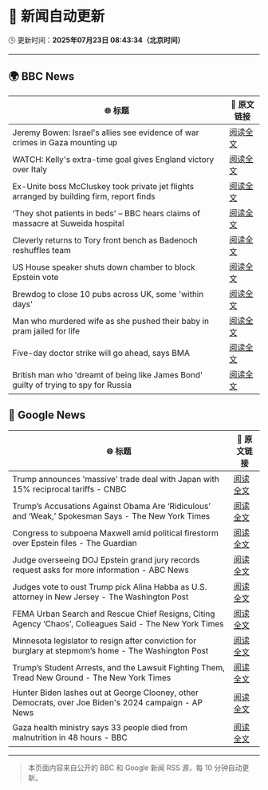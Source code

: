 # 🧠 新闻自动更新

🕒 更新时间：**2025年07月23日 08:43:34（北京时间）**

---

## 🌍 BBC News

| 🌐 标题 | 🔗 原文链接 |
|--------|-------------|
| Jeremy Bowen: Israel's allies see evidence of war crimes in Gaza mounting up | [阅读全文](https://www.bbc.com/news/articles/cp863mln0pmo) |
| WATCH: Kelly's extra-time goal gives England victory over Italy | [阅读全文](https://www.bbc.com/sport/football/videos/ckg372489wyo) |
| Ex-Unite boss McCluskey took private jet flights arranged by building firm, report finds | [阅读全文](https://www.bbc.com/news/articles/cp3kgg55410o) |
| 'They shot patients in beds' – BBC hears claims of massacre at Suweida hospital | [阅读全文](https://www.bbc.com/news/articles/cly84jn000do) |
| Cleverly returns to Tory front bench as Badenoch reshuffles team | [阅读全文](https://www.bbc.com/news/articles/c24v0j73e75o) |
| US House speaker shuts down chamber to block Epstein vote | [阅读全文](https://www.bbc.com/news/articles/cgjg9j0l7j9o) |
| Brewdog to close 10 pubs across UK,  some 'within days' | [阅读全文](https://www.bbc.com/news/articles/cgmw0mmxpjlo) |
| Man who murdered wife as she pushed their baby in pram jailed for life | [阅读全文](https://www.bbc.com/news/articles/cq6mn3r20p7o) |
| Five-day doctor strike will go ahead, says BMA | [阅读全文](https://www.bbc.com/news/articles/c86gz61151zo) |
| British man who 'dreamt of being like James Bond' guilty of trying to spy for Russia | [阅读全文](https://www.bbc.com/news/articles/clyn0ygwd7jo) |

## 📰 Google News

| 🌐 标题 | 🔗 原文链接 |
|--------|-------------|
| Trump announces 'massive' trade deal with Japan with 15% reciprocal tariffs - CNBC | [阅读全文](https://news.google.com/rss/articles/CBMiqAFBVV95cUxPcHJxb1FWdmxJQ2R6UlltSkhQUzEtNnpzTldBeUhfTDd1MlBWLWtNZHBveWFGWXRlU0kxRmRyVFhXWVZzV3pkcWtEZ1p2SWRoLTV4NV8tTW13OXBMclhTTFRHa214bFFMa01ISDViWXhiVlV0bnd4QWh1V21TUWdfdkpRbHNzVVhwLU1NSDhrOXhxZ0gxRUdQTWM0di12T1Q3UE9BeW5oeE_SAa4BQVVfeXFMUEJFbDRRNXc4MEQyTDZ5WEZJV0RNZFItX3JSZmYwekdWT3ZJbFZGTEdLR09JSlVWZXZxdHBkODlsRG84UlNuTFNsbkFNMkRNMzl1Zkctb05CM05XQlM3ZVRudGVnU2ZMUDFUTXV2TEo4TlhESGdHQlFkLTdOdjhlYnZ5T3RKOHFIQU93T0ZhTXpuWnhuakE5RjVvNjJadU1lU1E2SFFobW82MjlMcXln?oc=5) |
| Trump’s Accusations Against Obama Are ‘Ridiculous’ and ‘Weak,’ Spokesman Says - The New York Times | [阅读全文](https://news.google.com/rss/articles/CBMihgFBVV95cUxNSnVPcXVONFdqaVpBX1dMaWJVRjhPVXd1bFVQT3dJcUVyeTViQmgtMXpON2IzQVlVNXFid0hQaEVmWTJPNVlqSzZJeGk1RmwxRGZ0bUIzZ3RDaHVXVDZYcDBPR3RJS3VOTm5KY3lGQm9GMW94R1VHTGtTUHFicnpfYmhlTl80QQ?oc=5) |
| Congress to subpoena Maxwell amid political firestorm over Epstein files - The Guardian | [阅读全文](https://news.google.com/rss/articles/CBMilAFBVV95cUxNZzBITG5HTzVuQnpZSDBXNnZpVWpKWklkX3pQZDMwa1lKN2NZYXFpVG5lSzVudG9tbU1BRU1YdXRxZ3Q5QjZkeTIxaXhDblRsanhRSFQwUkZ0SlJKWHBVSzVIZEtMMGR5TXI5alFSNkc1WGZ2NkFxSGlaSGo1QkIyRVBVQ1dETGQzQ3dMRlJaZHNJSm13?oc=5) |
| Judge overseeing DOJ Epstein grand jury records request asks for more information - ABC News | [阅读全文](https://news.google.com/rss/articles/CBMiqgFBVV95cUxOaVVfZnBWVTloYjdLcnpUMG4wRnJfRExYRlVTWVdxaF9GNzNxT3hMb2ZIckd3X0VtU1Q2S0piLVlTdXRlTDkzNnV6dEU1WG9jQ1JGM2s1S1JyMUQxYjl6SG4zTWRXOVVVOHhqQmhWbDNpRmtTMUdwUDJKVFQxX1MxZnd4VnphbGxfRWJva1NFVVVNTng1aHZZTjY4cjhvVXo5NFdWWGFSTThyUdIBrwFBVV95cUxQWDR4Z1FxeHN1b2lUT0dGMi1ObzlHLTVOelgwajFvSkN5YUd4MzNGYzhuR0hnYVNTT1dXY1VScjVjei0ta1BMYk8xSVlLUXlvVlBjWlRmWkU3c1RTTU5mQnJiYmFTbjRGaU4yWU1YUlhkRFp3TUtMbHY2TFh6QWtmMDlmMXVQZXhHMmdtUEZ2YUNfU2QxNzdHNkhPQ3lfSzBlbmpsUkJMbG05ZXlUWmxZ?oc=5) |
| Judges vote to oust Trump pick Alina Habba as U.S. attorney in New Jersey - The Washington Post | [阅读全文](https://news.google.com/rss/articles/CBMiogFBVV95cUxNcXlNbHhpeUd4Z3lzVjJfTTZZWDRXdmNReHFoWDBJaEQ5TEVyZ2p3Yi1CMFJxN1Z1QTdMYjRCTzZhX0lzZFRCT3JjbWhFbEh5ZWFNWTBLMFkyQUJSRnNSemh5bDZ0UkJjOVRTajA4RzZaOS1VRlJBaDRqMVB2cWR4b2JOM1VJdkpEWDJYMHN4TkhPZFhDU2tGRC1VYmduRG16WWc?oc=5) |
| FEMA Urban Search and Rescue Chief Resigns, Citing Agency ‘Chaos’, Colleagues Said - The New York Times | [阅读全文](https://news.google.com/rss/articles/CBMijwFBVV95cUxOSXdKc3JMNUxiUEdIWkZ1Q0VFenZGX0hpRTVVNmFxZWZvaDZIdGNmMUFSdElDVC14WmdCRno1SzNqcTRDNHc2YVU3QVNLY1FQdzVLcURCak9QaDdkRVdIUFU3WWYtT041SlBKblgxUjNuSkczT2tuWG50ZEMyVGYza3lVN1hjR2k3M3N4RGpFMA?oc=5) |
| Minnesota legislator to resign after conviction for burglary at stepmom’s home - The Washington Post | [阅读全文](https://news.google.com/rss/articles/CBMirgFBVV95cUxQT2ZLc09keHFDNjVZeXRXZUw0dkZuVklJX0RaQ3Z4U2FoUEw5ODc0eXEzTmM1WHc1WWpWZUdxMEJGWExTVmFWZm4tMDl3N0xkUTVfYzVvcWR5UHpvMjg1X1JZVnlWU3F6WjQyY2kxcUhGbDdOckxTWVpoa2pRbkZicFhSNzh4WFVxQXRCMXM4RDM0dE5tYnc4bjRiZmNMUC05eXg0aWM3bXRvSkJSTEE?oc=5) |
| Trump’s Student Arrests, and the Lawsuit Fighting Them, Tread New Ground - The New York Times | [阅读全文](https://news.google.com/rss/articles/CBMilgFBVV95cUxQcjJ4ZERuQ3pEeWJxOWkxVUk5YWVrMHBfcmFWU0k5c3NzREowdWI1eE40bVFJUXl4VmFNSmFCelV0aWMwbUhjTkYtdFFSTWlOWWZESUstQnRqUXRlRExFcDFZTV82TDk2a2Vpb1Z4ZzRZUk81YmdhVGxOQXpiT0FWRkxNQk11MVF1cm9WMWhLc0lJLXYwNkE?oc=5) |
| Hunter Biden lashes out at George Clooney, other Democrats, over Joe Biden's 2024 campaign - AP News | [阅读全文](https://news.google.com/rss/articles/CBMipgFBVV95cUxQOUJ2OFFvU19tRFk5alEtX0VwaUNUVlVFd2g4Q3BpU0dIMTl3ZnlKd1BJT3J2MnA4ZzVlWUc2VXdCbk81N0QxYkd6ZWVLSE40VTB5V3NHd2VCY1FicjNodFUwVHVDVkp3ZDFOeUlfR1YzcEVPNjBmZTFHdGlRaEdLZ1pXZk10Z3dwcWotcjBPNE04QkRVTEZEQXU2cGVTUXNEMFdETGVn?oc=5) |
| Gaza health ministry says 33 people died from malnutrition in 48 hours - BBC | [阅读全文](https://news.google.com/rss/articles/CBMiWkFVX3lxTE1xcmZjWi11STM3ajcwaEtkdlNmZHdGaDRSRU5Ub19PNUxrWG1DZWJDX290V0hUVGZ4WmpwNmxpNzZ5NHRtd0lFeVhMOW1jMUpTOVBmaXlXMWtIQdIBX0FVX3lxTE4waWIxZ1IySmgtMHVBVXA1X2FWS0Izd0ozbzJoUzk5c2RGZTdFUEJFQ294VFkyVFE0RXNLRkhEbWZ4ME5uc3RUNWFselZwUllFVVdZYmFTdlNoOWtTYk5R?oc=5) |

---
> 本页面内容来自公开的 BBC 和 Google 新闻 RSS 源，每 10 分钟自动更新。